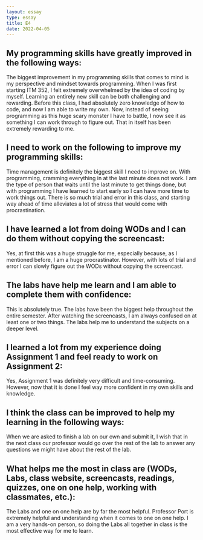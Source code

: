 ```yaml
---
layout: essay
type: essay
title: E4
date: 2022-04-05
---
```

## My programming skills have greatly improved in the following ways:
The biggest improvement in my programming skills that comes to mind is my perspective and mindset towards programming. When I was first starting ITM 352, I felt extremely overwhelmed by the idea of coding by myself. Learning an entirely new skill can be both challenging and rewarding. Before this class, I had absolutely zero knowledge of how to code, and now I am able to write my own. Now, instead of seeing programming as this huge scary monster I have to battle, I now see it as something I can work through to figure out. That in itself has been extremely rewarding to me. 
## I need to work on the following to improve my programming skills:
Time management is definitely the biggest skill I need to improve on. With programming, cramming everything in at the last minute does not work. I am the type of person that waits until the last minute to get things done, but with programming I have learned to start early so I can have more time to work things out. There is so much trial and error in this class, and starting way ahead of time alleviates a lot of stress that would come with procrastination. 
## I have learned a lot from doing WODs and I can do them without copying the screencast:
Yes, at first this was a huge struggle for me, especially because, as I mentioned before, I am a huge procrastinator. However, with lots of trial and error I can slowly figure out the WODs without copying the screencast. 
## The labs have help me learn and I am able to complete them with confidence:
This is absolutely true. The labs have been the biggest help throughout the entire semester. After watching the screencasts, I am always confused on at least one or two things. The labs help me to understand the subjects on a deeper level. 
## I learned a lot from my experience doing Assignment 1 and feel ready to work on Assignment 2:
Yes, Assignment 1 was definitely very difficult and time-consuming. However, now that it is done I feel way more confident in my own skills and knowledge. 
## I think the class can be improved to help my learning in the following ways:
When we are asked to finish a lab on our own and submit it, I wish that in the next class our professor would go over the rest of the lab to answer any questions we might have about the rest of the lab. 
## What helps me the most in class are (WODs, Labs, class website, screencasts, readings, quizzes, one on one help, working with classmates, etc.):
The Labs and one on one help are by far the most helpful. Professor Port is extremely helpful and understanding when it comes to one on one help. I am a very hands-on person, so doing the Labs all together in class is the most effective way for me to learn. 
